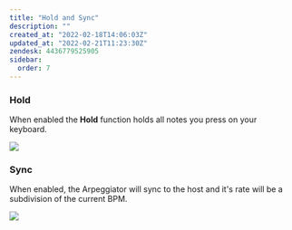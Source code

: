 ```yaml
---
title: "Hold and Sync"
description: ""
created_at: "2022-02-18T14:06:03Z"
updated_at: "2022-02-21T11:23:30Z"
zendesk: 4436779525905
sidebar:
  order: 7
---
```


### Hold
When enabled the **Hold** function holds all notes you press on your keyboard.

![](/images/article_4436779525265_image_0.png)

### Sync
When enabled, the Arpeggiator will sync to the host and it's rate will be a subdivision of the current BPM.

![](/images/article_4436779525265_image_1.png)
